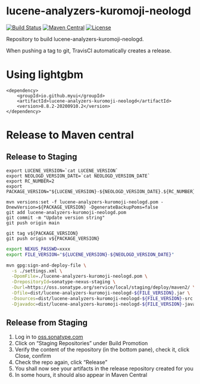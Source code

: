 # lucene-analyzers-kuromoji-neologd
[![Build Status](https://travis-ci.com/myui/lucene-analyzers-kuromoji-neologd.svg?branch=master)](https://travis-ci.com/myui/lucene-analyzers-kuromoji-neologd) 
[![Maven Central](https://maven-badges.herokuapp.com/maven-central/io.github.myui/lucene-analyzers-kuromoji-neologd/badge.svg)](https://search.maven.org/#search%7Cga%7C1%7Cg%3A%22io.github.myui%22%20a%3Alucene-analyzers-kuromoji-neologd) 
[![License](http://img.shields.io/:license-Apache_v2-blue.svg)](https://github.com/myui/lucene-analyzers-kuromoji-neologd/blob/master/LICENSE)

Repository to build lucene-analyzers-kuromoji-neologd.

When pushing a tag to git, TravisCI automatically creates a release.

# Using lightgbm

```
<dependency>
    <groupId>io.github.myui</groupId>
    <artifactId>lucene-analyzers-kuromoji-neologd</artifactId>
    <version>8.8.2-20200910.2</version>
</dependency>
```

# Release to Maven central

## Release to Staging

```
export LUCENE_VERSION=`cat LUCENE_VERSION`
export NEOLOGD_VERSION_DATE=`cat NEOLOGD_VERSION_DATE`
export RC_NUMBER=2
export PACKAGE_VERSION="${LUCENE_VERSION}-${NEOLOGD_VERSION_DATE}.${RC_NUMBER}"

mvn versions:set -f lucene-analyzers-kuromoji-neologd.pom -DnewVersion=${PACKAGE_VERSION} -DgenerateBackupPoms=false
git add lucene-analyzers-kuromoji-neologd.pom
git commit -m "Update version string"
git push origin main

git tag v${PACKAGE_VERSION}
git push origin v${PACKAGE_VERSION}
```

```sh
export NEXUS_PASSWD=xxxx
export FILE_VERSION="${LUCENE_VERSION}-${NEOLOGD_VERSION_DATE}"

mvn gpg:sign-and-deploy-file \
  -s ./settings.xml \
  -DpomFile=./lucene-analyzers-kuromoji-neologd.pom \
  -DrepositoryId=sonatype-nexus-staging \
  -Durl=https://oss.sonatype.org/service/local/staging/deploy/maven2/ \
  -Dfile=dist/lucene-analyzers-kuromoji-neologd-${FILE_VERSION}.jar \
  -Dsources=dist/lucene-analyzers-kuromoji-neologd-${FILE_VERSION}-src.jar \
  -Djavadoc=dist/lucene-analyzers-kuromoji-neologd-${FILE_VERSION}-javadoc.jar
```

## Release from Staging

1. Log in to [oss.sonatype.com](https://oss.sonatype.org/)
2. Click on “Staging Repositories” under Build Promotion
3. Verify the content of the repository (in the bottom pane), check it, click Close, confirm
4. Check the repo again, click “Release”
5. You shall now see your artifacts in the release repository created for you
6. In some hours, it should also appear in Maven Central
